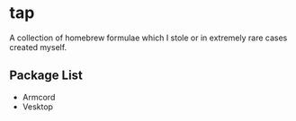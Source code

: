 <h1>tap</h1>
A collection of homebrew formulae which I stole or in extremely rare cases created myself.

## Package List
- Armcord
- Vesktop
